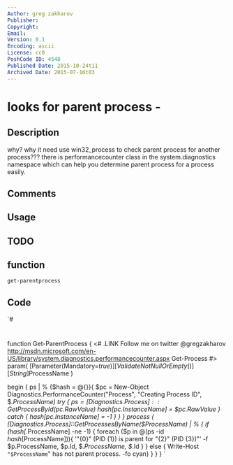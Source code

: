 ```yaml
---
Author: greg zakharov
Publisher: 
Copyright: 
Email: 
Version: 0.1
Encoding: ascii
License: cc0
PoshCode ID: 4548
Published Date: 2015-10-24t11
Archived Date: 2015-07-16t03
---
```


# looks for parent process - 

## Description

why? why it need use win32_process to check parent process for another process??? there is performancecounter class in the system.diagnostics namespace which can help you determine parent process for a process easily.

## Comments



## Usage



## TODO



## function

`get-parentprocess`

## Code

`#
 #
 function Get-ParentProcess {
   <#
     .LINK
         Follow me on twitter @gregzakharov
         http://msdn.microsoft.com/en-US/library/system.diagnostics.performancecounter.aspx
         Get-Process
   #>
   param(
     [Parameter(Mandatory=$true)]
     [ValidateNotNullOrEmpty()]
     [String]$ProcessName
   )
   
   begin {
     ps | % {$hash = @{}}{
       $pc = New-Object Diagnostics.PerformanceCounter("Process", "Creating Process ID", $_.ProcessName)
       try {
         $ps = [Diagnostics.Process]::GetProcessById($pc.RawValue)
         $hash[$pc.InstanceName] = $pc.RawValue
       }
       catch {
         $hash[$pc.InstanceName] = -1
       }
     }
   }
   process {
     [Diagnostics.Process]::GetProcessesByName($ProcessName) | % {
       if ($hash[$_.ProcessName] -ne -1) {
         foreach ($p in @(ps -id $hash[$ProcessName])){
           '"{0}" (PID {1}) is parent for "{2}" (PID {3})"' -f $p.ProcessName, $p.Id, $_.ProcessName, $_.Id
         }
       }
       else { Write-Host `"$ProcessName`" has not parent process. -fo cyan}
     }
   }
 }
`

